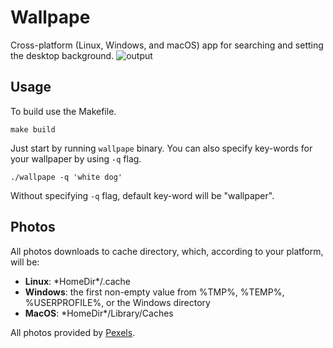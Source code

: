 # Wallpape
Cross-platform (Linux, Windows, and macOS) app for searching and setting the desktop background.
![output](https://user-images.githubusercontent.com/49096838/106103657-7bb84180-616b-11eb-89eb-a61e0d17265e.gif)

## Usage
To build use the Makefile.
```
make build
```

Just start by running `wallpape` binary.
You can also specify key-words for your wallpaper by using `-q` flag.
```
./wallpape -q 'white dog'
```
Without specifying `-q` flag, default key-word will be "wallpaper".

## Photos
All photos downloads to cache directory, which, according to your platform, will be:
- **Linux**: \*HomeDir\*/.cache
- **Windows**: the first non-empty value from %TMP%, %TEMP%, %USERPROFILE%, or the Windows directory
- **MacOS**: \*HomeDir\*/Library/Caches

All photos provided by [Pexels](https://www.pexels.com).